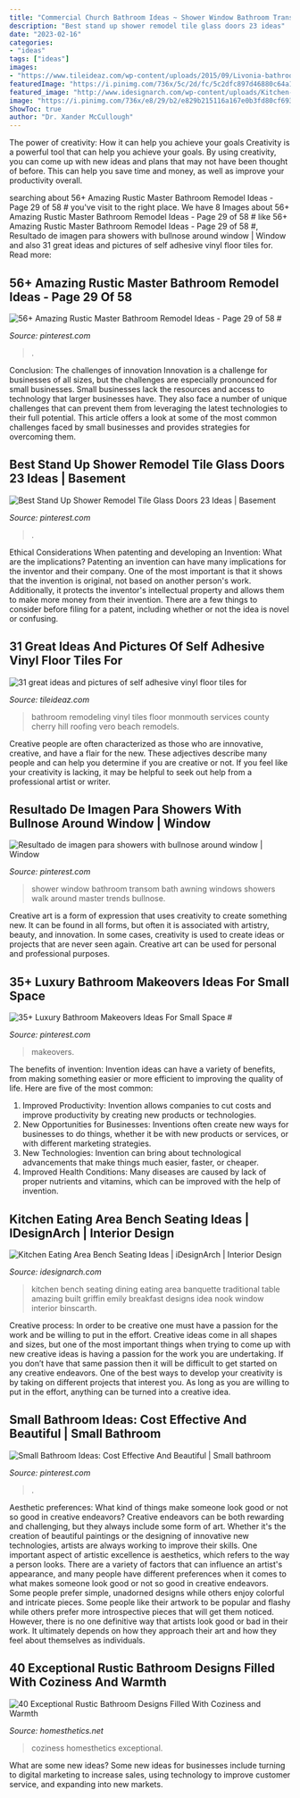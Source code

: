 ```yaml
---
title: "Commercial Church Bathroom Ideas ~ Shower Window Bathroom Transom Bath Awning Windows Showers Walk Around Master Trends Bullnose"
description: "Best stand up shower remodel tile glass doors 23 ideas"
date: "2023-02-16"
categories:
- "ideas"
tags: ["ideas"]
images:
- "https://www.tileideaz.com/wp-content/uploads/2015/09/Livonia-bathroom-remodeling-vinyl-floor-tiles.jpg"
featuredImage: "https://i.pinimg.com/736x/5c/2d/fc/5c2dfc897d46880c64a12f128e03e2d8.jpg"
featured_image: "http://www.idesignarch.com/wp-content/uploads/Kitchen-Bench-Seating-Ideas_8.jpg"
image: "https://i.pinimg.com/736x/e8/29/b2/e829b215116a167e0b3fd80cf69349a4.jpg"
ShowToc: true
author: "Dr. Xander McCullough"
---
```



The power of creativity: How it can help you achieve your goals
Creativity is a powerful tool that can help you achieve your goals. By using creativity, you can come up with new ideas and plans that may not have been thought of before. This can help you save time and money, as well as improve your productivity overall.

	

		
searching about 56+ Amazing Rustic Master Bathroom Remodel Ideas - Page 29 of 58 # you've visit to the right place. We have 8 Images about 56+ Amazing Rustic Master Bathroom Remodel Ideas - Page 29 of 58 # like 56+ Amazing Rustic Master Bathroom Remodel Ideas - Page 29 of 58 #, Resultado de imagen para showers with bullnose around window | Window and also 31 great ideas and pictures of self adhesive vinyl floor tiles for. Read more:
		
    
## 56+ Amazing Rustic Master Bathroom Remodel Ideas - Page 29 Of 58 #

<img loading=lazy src="https://i.pinimg.com/736x/56/fa/cb/56facb3daaeea8967d09bd649ebbe6d7.jpg" onerror="this.onerror=null;this.src='https://tse4.mm.bing.net/th?id=OIP.4RK8ayDlp2GXBg9y5bnLmQHaLF&amp;pid=15.1';" alt="56+ Amazing Rustic Master Bathroom Remodel Ideas - Page 29 of 58 #">

_Source: pinterest.com_

>. 

	

Conclusion: The challenges of innovation
Innovation is a challenge for businesses of all sizes, but the challenges are especially pronounced for small businesses. Small businesses lack the resources and access to technology that larger businesses have. They also face a number of unique challenges that can prevent them from leveraging the latest technologies to their full potential. This article offers a look at some of the most common challenges faced by small businesses and provides strategies for overcoming them.

    
## Best Stand Up Shower Remodel Tile Glass Doors 23 Ideas | Basement

<img loading=lazy src="https://i.pinimg.com/736x/bc/3d/23/bc3d23ccf66ecfd64eb086466f36e84e.jpg" onerror="this.onerror=null;this.src='https://tse1.mm.bing.net/th?id=OIP.0pcRklurCgalY1MiqlQiQwAAAA&amp;pid=15.1';" alt="Best Stand Up Shower Remodel Tile Glass Doors 23 Ideas | Basement">

_Source: pinterest.com_

>. 

	

Ethical Considerations When patenting and developing an Invention: What are the implications?
Patenting an invention can have many implications for the inventor and their company. One of the most important is that it shows that the invention is original, not based on another person's work. Additionally, it protects the inventor's intellectual property and allows them to make more money from their invention. There are a few things to consider before filing for a patent, including whether or not the idea is novel or confusing.

    
## 31 Great Ideas And Pictures Of Self Adhesive Vinyl Floor Tiles For

<img loading=lazy src="https://www.tileideaz.com/wp-content/uploads/2015/09/Livonia-bathroom-remodeling-vinyl-floor-tiles.jpg" onerror="this.onerror=null;this.src='https://tse2.mm.bing.net/th?id=OIP.YLC-TU0OfE69WEoJViRs3gHaLD&amp;pid=15.1';" alt="31 great ideas and pictures of self adhesive vinyl floor tiles for">

_Source: tileideaz.com_

>bathroom remodeling vinyl tiles floor monmouth services county cherry hill roofing vero beach remodels. 

	

Creative people are often characterized as those who are innovative, creative, and have a flair for the new. These adjectives describe many people and can help you determine if you are creative or not. If you feel like your creativity is lacking, it may be helpful to seek out help from a professional artist or writer.

    
## Resultado De Imagen Para Showers With Bullnose Around Window | Window

<img loading=lazy src="https://i.pinimg.com/736x/5c/2d/fc/5c2dfc897d46880c64a12f128e03e2d8.jpg" onerror="this.onerror=null;this.src='https://tse2.mm.bing.net/th?id=OIP.mYpNsJciDl7cb3KjNSIXWAHaJz&amp;pid=15.1';" alt="Resultado de imagen para showers with bullnose around window | Window">

_Source: pinterest.com_

>shower window bathroom transom bath awning windows showers walk around master trends bullnose. 

	

Creative art is a form of expression that uses creativity to create something new. It can be found in all forms, but often it is associated with artistry, beauty, and innovation. In some cases, creativity is used to create ideas or projects that are never seen again. Creative art can be used for personal and professional purposes.

    
## 35+ Luxury Bathroom Makeovers Ideas For Small Space #

<img loading=lazy src="https://i.pinimg.com/736x/c9/83/5d/c9835d16f8637fbf964ce8f2819550e1.jpg" onerror="this.onerror=null;this.src='https://tse2.mm.bing.net/th?id=OIP.wt_3n1orQLAa7Xd2oQBtQQHaLJ&amp;pid=15.1';" alt="35+ Luxury Bathroom Makeovers Ideas For Small Space #">

_Source: pinterest.com_

>makeovers. 

	

The benefits of invention:
Invention ideas can have a variety of benefits, from making something easier or more efficient to improving the quality of life. Here are five of the most common: 
1. Improved Productivity: Invention allows companies to cut costs and improve productivity by creating new products or technologies.
2. New Opportunities for Businesses: Inventions often create new ways for businesses to do things, whether it be with new products or services, or with different marketing strategies.
3. New Technologies: Invention can bring about technological advancements that make things much easier, faster, or cheaper.
4. Improved Health Conditions: Many diseases are caused by lack of proper nutrients and vitamins, which can be improved with the help of invention. 
    
## Kitchen Eating Area Bench Seating Ideas | IDesignArch | Interior Design

<img loading=lazy src="http://www.idesignarch.com/wp-content/uploads/Kitchen-Bench-Seating-Ideas_8.jpg" onerror="this.onerror=null;this.src='https://tse2.mm.bing.net/th?id=OIP.Ti7eAF9qtKxf-H3s9y6HzAHaJ4&amp;pid=15.1';" alt="Kitchen Eating Area Bench Seating Ideas | iDesignArch | Interior Design">

_Source: idesignarch.com_

>kitchen bench seating dining eating area banquette traditional table amazing built griffin emily breakfast designs idea nook window interior binscarth. 

	

Creative process: In order to be creative one must have a passion for the work and be willing to put in the effort.
Creative ideas come in all shapes and sizes, but one of the most important things when trying to come up with new creative ideas is having a passion for the work you are undertaking. If you don’t have that same passion then it will be difficult to get started on any creative endeavors. One of the best ways to develop your creativity is by taking on different projects that interest you. As long as you are willing to put in the effort, anything can be turned into a creative idea.

    
## Small Bathroom Ideas: Cost Effective And Beautiful | Small Bathroom

<img loading=lazy src="https://i.pinimg.com/736x/e8/29/b2/e829b215116a167e0b3fd80cf69349a4.jpg" onerror="this.onerror=null;this.src='https://tse1.mm.bing.net/th?id=OIP.6NawJuxYvnQCvg8NI8319gHaLO&amp;pid=15.1';" alt="Small Bathroom Ideas: Cost Effective And Beautiful | Small bathroom">

_Source: pinterest.com_

>. 

	

Aesthetic preferences: What kind of things make someone look good or not so good in creative endeavors?
Creative endeavors can be both rewarding and challenging, but they always include some form of art. Whether it's the creation of beautiful paintings or the designing of innovative new technologies, artists are always working to improve their skills. One important aspect of artistic excellence is aesthetics, which refers to the way a person looks. There are a variety of factors that can influence an artist's appearance, and many people have different preferences when it comes to what makes someone look good or not so good in creative endeavors. Some people prefer simple, unadorned designs while others enjoy colorful and intricate pieces. Some people like their artwork to be popular and flashy while others prefer more introspective pieces that will get them noticed. However, there is no one definitive way that artists look good or bad in their work. It ultimately depends on how they approach their art and how they feel about themselves as individuals.

    
## 40 Exceptional Rustic Bathroom Designs Filled With Coziness And Warmth

<img loading=lazy src="https://cdn.homesthetics.net/wp-content/uploads/2014/10/1-42-Ideas-That-Will-Add-Coziness-and-Warmth-Into-Your-Rustic-Bathroom-Design-homesthetics-design-2.jpg" onerror="this.onerror=null;this.src='https://tse3.mm.bing.net/th?id=OIP.rMXn48-Zo9TvimF2UwJYkwHaK_&amp;pid=15.1';" alt="40 Exceptional Rustic Bathroom Designs Filled With Coziness and Warmth">

_Source: homesthetics.net_

>coziness homesthetics exceptional. 

	

What are some new ideas?
Some new ideas for businesses include turning to digital marketing to increase sales, using technology to improve customer service, and expanding into new markets.

